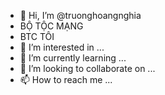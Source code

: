 - 👋 Hi, I’m @truonghoangnghia
- BỘ TỘC MẠNG
- BTC TÔI
- 👀 I’m interested in ...
- 🌱 I’m currently learning ...
- 💞️ I’m looking to collaborate on ...
- 📫 How to reach me ...

<!---
truonghoangnghia/truonghoangnghia is a ✨ special ✨ repository because its `README.md` (this file) appears on your GitHub profile.
You can click the Preview link to take a look at your changes.
--->
